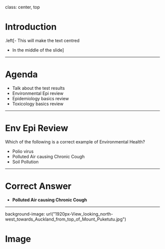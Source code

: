 
class: center, top
# Introduction

.left[- This will make the text centred
- In the middle of the slide]

---

# Agenda

- Talk about the test results
- Environmental Epi review
- Epidemiology basics review
- Toxicology basics review

---
# Env Epi Review
Which of the following is a correct example of Environmental Health?

- Polio virus
- Polluted Air causing Chronic Cough
- Soil Pollution

---
# Correct Answer
- **Polluted Air causing Chronic Cough**

---
background-image: url("1920px-View_looking_north-west_towards_Auckland_from_top_of_Mount_Puketutu.jpg")

# Image



